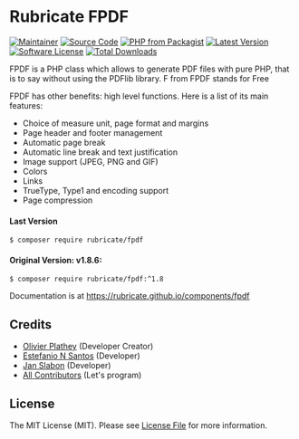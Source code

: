 # Rubricate FPDF

[![Maintainer](http://img.shields.io/badge/maintainer-@estefanionsantos-blue.svg?style=flat-square)](https://estefanionsantos.github.io/)
[![Source Code](http://img.shields.io/badge/source-rubricate/fpdf-blue.svg?style=flat-square)](https://github.com/rubricate/fpdf)
[![PHP from Packagist](https://img.shields.io/packagist/php-v/rubricate/fpdf.svg?style=flat-square)](https://packagist.org/packages/rubricate/fpdf)
[![Latest Version](https://img.shields.io/github/release/rubricate/fpdf.svg?style=flat-square)](https://github.com/rubricate/fpdf/releases)
[![Software License](https://img.shields.io/badge/license-MIT-brightgreen.svg?style=flat-square)](LICENSE)
[![Total Downloads](https://img.shields.io/packagist/dt/rubricate/fpdf.svg?style=flat-square)](https://packagist.org/packages/rubricate/fpdf)

FPDF is a PHP class which allows to generate PDF files with pure PHP, that is to say 
without using the PDFlib library. F from FPDF stands for Free

FPDF has other benefits: high level functions. Here is a list of its main features:  

- Choice of measure unit, page format and margins
- Page header and footer management
- Automatic page break
- Automatic line break and text justification
- Image support (JPEG, PNG and GIF)
- Colors
- Links
- TrueType, Type1 and encoding support
- Page compression

#### Last Version
```
$ composer require rubricate/fpdf
```

#### Original Version: v1.8.6:
```
$ composer require rubricate/fpdf:^1.8
```
Documentation is at https://rubricate.github.io/components/fpdf

## Credits

- [Olivier Plathey](http://fpdf.org/) (Developer Creator)
- [Estefanio N Santos](https://github.com/estefanionsantos) (Developer)
- [Jan Slabon](https://github.com/JanSlabon) (Developer)
- [All Contributors](https://github.com/rubricate/fpdf/contributors) (Let's program)

## License

The MIT License (MIT). Please see [License File](https://github.com/rubricate/fpdf/master/LICENSE) for more
information.
